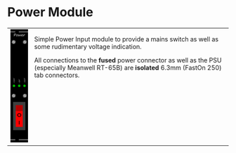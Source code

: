 <h1>Power Module</h1>
<table>
	<tr valign="top">
		<td><img src="../../../Artwork/Power%20Modul.png" width=100px></td>
		<td>
			<p>
				Simple Power Input module to provide a mains switch as well as some rudimentary voltage indication.
			</p>
			<p>
				All connections to the <b>fused</b> power connector as well as the PSU (especially Meanwell RT-65B) are <b>isolated</b> 6.3mm (FastOn 250) tab connectors.
			</p>
		</td>
	</tr>
</table>